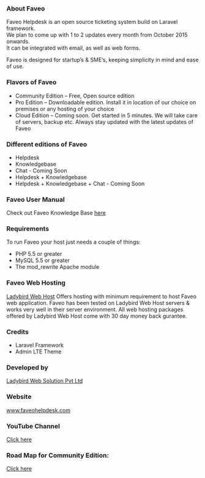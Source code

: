 <h3>About Faveo</h3>
<p>Faveo Helpdesk is an open source ticketing system build on Laravel framework.<br />
 We plan to come up with 1 to 2 updates every month from October 2015 onwards.<br />
  It can be integrated with email, as well as web forms.</p>
<p>Faveo is designed for startup&rsquo;s &amp; SME&rsquo;s, keeping simplicity in mind and ease of use. </p>
<h3>Flavors of Faveo</h3>
<ul>
  <li>Community Edition – Free, Open source edition</li>
  <li>Pro Edition – Downloadable edition. Install it in location of our choice on premises or any hosting of your choice </li>
  <li>Cloud Edition – Coming soon. Get started in 5 minutes. We will take care of servers, backup etc. Always stay updated with the latest updates of Faveo</li>
</ul>

<h3>Different editions of Faveo</h3>
<ul>
  <li>Helpdesk</li>
  <li>Knowledgebase</li>
  <li>Chat - Coming Soon</li>
  <li>Helpdesk + Knowledgebase</li>
  <li>Helpdesk + Knowledgebase + Chat - Coming Soon</li>
</ul>
<h3><a id="user-content-faveo-user-manual" href="https://github.com/ladybirdweb/faveo-helpdesk#faveo-user-manual" aria-hidden="true"></a>Faveo User Manual</h3>
<p>Check out Faveo Knowledge Base <a href="http://www.ladybirdweb.com/support/knowledgebase" target="_blank">here</a></p>
<h3><a id="user-content-requirements" href="https://github.com/ladybirdweb/faveo-helpdesk#requirements" aria-hidden="true"></a>Requirements</h3>
<p>To run Faveo your host just needs a couple of things:</p>
<ul>
  <li>PHP 5.5 or greater</li>
  <li>MySQL 5.5 or greater</li>
  <li>The mod_rewrite Apache module</li>
</ul>

<h3>Faveo Web Hosting</h3>
<p><a href="http://www.store.ladybirdwebhost.com/" target="_blank">Ladybird Web Host</a> Offers hosting with minimum requirement to host Faveo web application. Faveo has been tested on Ladybird Web Host servers &amp; works very well in their server environment. All web hosting packages offered by Ladybird Web Host come with 30 day money back gurantee.</p>
<h3><a id="user-content-credits" href="https://github.com/ladybirdweb/faveo-helpdesk#credits" aria-hidden="true"></a>Credits</h3>
<ul>
  <li>Laravel Framework</li>
  <li>Admin LTE Theme</li>
</ul>
<h3><a id="user-content-developed-by" href="https://github.com/ladybirdweb/faveo-helpdesk#developed-by" aria-hidden="true"></a>Developed by</h3>
<p><a href="http://www.ladybirdweb.com/" target="_blank">Ladybird Web Solution Pvt Ltd</a></p>
<h3><a id="user-content-website" href="https://github.com/ladybirdweb/faveo-helpdesk#website" aria-hidden="true"></a>Website</h3>
<p><a href="http://www.faveohelpdesk.com/" target="_blank">www.faveohelpdesk.com</a></p>

<h3>YouTube Channel</h3>
<p><a href="https://www.youtube.com/channel/UC-eqh-h241b1janp6sU7Iiw" target="_blank">Click here</a></p>


<h3>Road Map for Community Edition:</h3>
<p><a href="http://www.faveohelpdesk.com/faveo-helpdesk-road-map" target="_blank">Click here</a></p>

